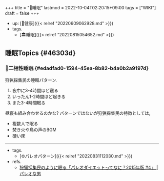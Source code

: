 +++
title = "📝睡眠"
lastmod = 2022-10-04T02:20:15+09:00
tags = ["WIKI"]
draft = false
+++

-   up: [📂健康]({{< relref "20220609062928.md" >}})
-   tags.
    -   [🏛睡眠]({{< relref "20220815054652.md" >}})


## 睡眠Topics {#46303d}


### 📝二相性睡眠 {#edadfad0-1594-45ea-8b82-b4a0b2a9197d}

狩猟採集民の睡眠パターン.

1.  夜中に3-4時間ほど寝る
2.  いったん1-2時間ほど起きる
3.  また3-4時間眠る

昼寝も組み合わせるのかな? パターンではないが狩猟採集民の特徴としては,

-   複数人で眠る
-   焚き火や鳥の声のBGM
-   硬い床

---

-   tags.
    -   [⚙パレオパターン]({{< relref "20220831112030.md" >}})
-   refs.
    -   [狩猟採集民のように眠る「パレオダイエットってなに？2015年版 #4」 | パレオな男](https://yuchrszk.blogspot.com/2015/05/2015-4.html)
